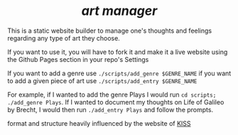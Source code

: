 <h1 align="center"><i> art manager </i></h1>
This is a static website builder to manage one's thoughts and feelings regarding any type of art they choose. 

If you want to use it, you will have to fork it and make it a live website using the Github Pages section in your repo's Settings

If you want to add a genre use `./scripts/add_genre $GENRE_NAME` if you want to add a given piece of art use `./scripts/add_entry $GENRE_NAME`

For example, if I wanted to add the genre Plays I would run `cd scripts; ./add_genre Plays`. If I wanted to document my thoughts on Life of Galileo by Brecht, I would then run `./add_entry Plays` and follow the prompts.

format and structure heavily influenced by the website of [KISS](https://k1ss.org)
